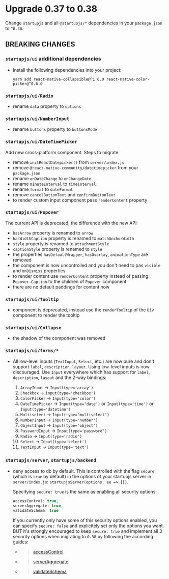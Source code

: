 # Upgrade 0.37 to 0.38

Change `startupjs` and all `@startupjs/*` dependencies in your `package.json` to `^0.38`.

## BREAKING CHANGES

### `startupjs/ui` additional dependencies

- Install the following dependencies into your project:

    ```
    yarn add react-native-collapsible@^1.6.0 react-native-color-picker@^0.6.0
    ```

### `startupjs/ui/Radio`

- rename `data` property to `options`
    
### `startupjs/ui/NumberInput`

- rename `buttons` property to `buttonsMode`

### `startupjs/ui/DateTimePicker`

Add new cross-platform component. Steps to migrate:

- remove `initReactDatepicker()` from `server/index.js`
- remove `@react-native-community/datetimepicker` from your `package.json`
- rename `onDateChange` to `onChangeDate`
- rename `minuteInterval` to `timeInterval`
- rename `format` to `dateFormat`
- remove `cancelButtonText` and `confirmButtonText`
- to render custom input component pass `renderContent` property 

### `startupjs/ui/Popover`

The current API is deprecated, the difference with the new API:

- `hasArrow` property is renamed to `arrow`
- `hasWidthCaption` property is renamed to `matchAnchorWidth`
- `style` property is renamed to `attachmentStyle`
- `captionStyle` property is renamed to `style`
- the properties `hasDefaultWrapper`, `hasOverlay`, `animationType` are removed
- the component is now uncontrolled and you don't need to pas `visible` and `onDismiss` properties
- to render content use `renderContent` property instead of passing `Popover.Caption` to the children of `Popover` component
- there are no default paddings for content now

### `startupjs/ui/Tooltip`

- component is deprecated, instead use the `renderTooltip` of the `Div` component to render the tooltip

### `startupjs/ui/Collapse`

- the shadow of the component was removed

### `startupjs/ui/forms/*`

- All low-level inputs (`TextInput`, `Select`, etc.) are now pure and don't support `label`, `description`, `layout`. Using low-level inputs is now discouraged. Use `Input` everywhere which has support for `label`, `description`, `layout` and the 2-way bindings:

    1. `ArrayInput` -> `Input(type='array')`
    2. `Checkbox` -> `Input(type='checkbox')`
    3. `ColorPicker` -> `Input(type='color')`
    4. `DateTimePicker` -> `Input(type='date')` or `Input(type='time')` or `Input(type='datetime')`
    5. `Multiselect` -> `Input(type='multiselect')`
    6. `NumberInput` -> `Input(type='number')`
    7. `ObjectInput` -> `Input(type='object')`
    8. `PasswordInput` -> `Input(type='password')`
    9. `Radio` -> `Input(type='radio')`
    10. `Select` -> `Input(type='select')`
    11. `TextInput` -> `Input(type='text')`



### `startupjs/server`, `startupjs/backend`

- deny access to db by default. This is controlled with the flag `secure` (which is `true` by default) in the options of your startupjs server in `server/index.js`: `startupjsServer(options, ee => {})`.

    Specifying `secure: true` is the same as enabling all security options:

    ```js
    accessControl: true,
    serverAggregate: true,
    validateSchema: true
    ```

    If you currently only have some of this security options enabled, you can specify `secure: false` and explicitely set
    only the options you want. BUT it's strongly encouraged to keep `secure: true` and implement all 3 security options
    when migrating to `0.38` by following the according guides:

    - > [accessControl](https://github.com/startupjs/startupjs/tree/master/packages/sharedb-access)
    - > [serverAggregate](https://github.com/startupjs/startupjs/tree/master/packages/server-aggregate)
    - > [validateSchema](https://github.com/startupjs/startupjs/tree/master/packages/sharedb-schema)
